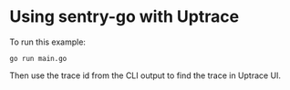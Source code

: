 # Using sentry-go with Uptrace

To run this example:

```shell
go run main.go
```

Then use the trace id from the CLI output to find the trace in Uptrace UI.
